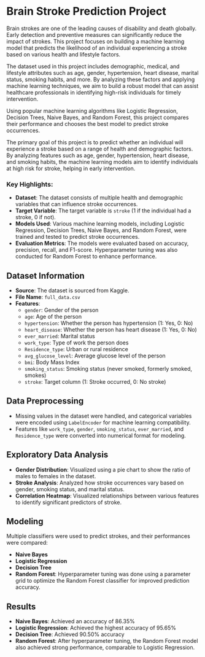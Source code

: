 # Brain Stroke Prediction Project

Brain strokes are one of the leading causes of disability and death globally. Early detection and preventive measures can significantly reduce the impact of strokes. This project focuses on building a machine learning model that predicts the likelihood of an individual experiencing a stroke based on various health and lifestyle factors. 

The dataset used in this project includes demographic, medical, and lifestyle attributes such as age, gender, hypertension, heart disease, marital status, smoking habits, and more. By analyzing these factors and applying machine learning techniques, we aim to build a robust model that can assist healthcare professionals in identifying high-risk individuals for timely intervention.

Using popular machine learning algorithms like Logistic Regression, Decision Trees, Naive Bayes, and Random Forest, this project compares their performance and chooses the best model to predict stroke occurrences.

The primary goal of this project is to predict whether an individual will experience a stroke based on a range of health and demographic factors. By analyzing features such as age, gender, hypertension, heart disease, and smoking habits, the machine learning models aim to identify individuals at high risk for stroke, helping in early intervention.

### Key Highlights:
- **Dataset**: The dataset consists of multiple health and demographic variables that can influence stroke occurrences.
- **Target Variable**: The target variable is `stroke` (1 if the individual had a stroke, 0 if not).
- **Models Used**: Various machine learning models, including Logistic Regression, Decision Trees, Naive Bayes, and Random Forest, were trained and tested to predict stroke occurrences.
- **Evaluation Metrics**: The models were evaluated based on accuracy, precision, recall, and F1-score. Hyperparameter tuning was also conducted for Random Forest to enhance performance.

## Dataset Information

- **Source**: The dataset is sourced from Kaggle.
- **File Name**: `full_data.csv`
- **Features**:
  - `gender`: Gender of the person
  - `age`: Age of the person
  - `hypertension`: Whether the person has hypertension (1: Yes, 0: No)
  - `heart_disease`: Whether the person has heart disease (1: Yes, 0: No)
  - `ever_married`: Marital status
  - `work_type`: Type of work the person does
  - `Residence_type`: Urban or rural residence
  - `avg_glucose_level`: Average glucose level of the person
  - `bmi`: Body Mass Index
  - `smoking_status`: Smoking status (never smoked, formerly smoked, smokes)
  - `stroke`: Target column (1: Stroke occurred, 0: No stroke)

## Data Preprocessing

- Missing values in the dataset were handled, and categorical variables were encoded using `LabelEncoder` for machine learning compatibility.
- Features like `work_type`, `gender`, `smoking_status`, `ever_married`, and `Residence_type` were converted into numerical format for modeling.
  
## Exploratory Data Analysis

- **Gender Distribution**: Visualized using a pie chart to show the ratio of males to females in the dataset.
- **Stroke Analysis**: Analyzed how stroke occurrences vary based on gender, smoking status, and marital status.
- **Correlation Heatmap**: Visualized relationships between various features to identify significant predictors of stroke.

## Modeling

Multiple classifiers were used to predict strokes, and their performances were compared:
- **Naive Bayes**
- **Logistic Regression**
- **Decision Tree**
- **Random Forest**: Hyperparameter tuning was done using a parameter grid to optimize the Random Forest classifier for improved prediction accuracy.
  
## Results

- **Naive Bayes**: Achieved an accuracy of 86.35%
- **Logistic Regression**: Achieved the highest accuracy of 95.65%
- **Decision Tree**: Achieved 90.50% accuracy
- **Random Forest**: After hyperparameter tuning, the Random Forest model also achieved strong performance, comparable to Logistic Regression.
